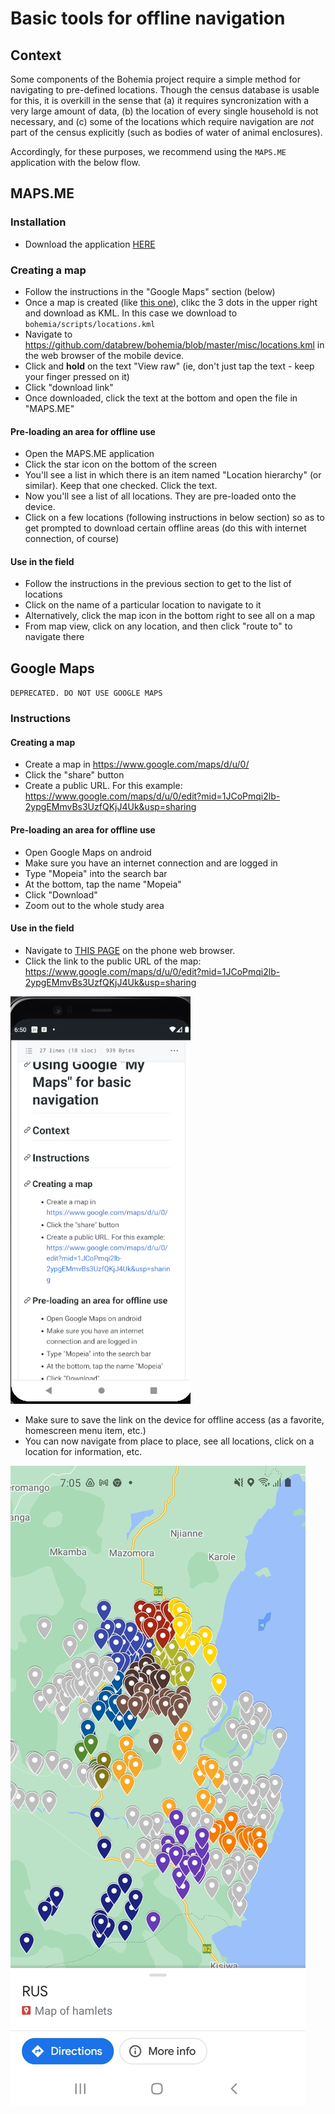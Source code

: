 # Basic tools for offline navigation

## Context

Some components of the Bohemia project require a simple method for navigating to pre-defined locations. Though the census database is usable for this, it is overkill in the sense that (a) it requires syncronization with a very large amount of data, (b) the location of every single household is not necessary, and (c) some of the locations which require navigation are _not_ part of the census explicitly (such as bodies of water of animal enclosures).

Accordingly, for these purposes, we recommend using the `MAPS.ME` application with the below flow.

## MAPS.ME

### Installation

- Download the application [HERE](https://play.google.com/store/apps/details?id=com.mapswithme.maps.pro&hl=en&gl=US)

### Creating a map

- Follow the instructions in the "Google Maps" section (below)
- Once a map is created (like [this one](https://www.google.com/maps/d/u/0/edit?mid=1JCoPmqi2lb-2ypgEMmvBs3UzfQKjJ4Uk)), clikc the 3 dots in the upper right and download as KML. In this case we download to `bohemia/scripts/locations.kml`
- Navigate to https://github.com/databrew/bohemia/blob/master/misc/locations.kml in the web browser of the mobile device.
- Click and **hold** on the text "View raw" (ie, don't just tap the text - keep your finger pressed on it)
- Click "download link"
- Once downloaded, click the text at the bottom and open the file in "MAPS.ME"

#### Pre-loading an area for offline use

- Open the MAPS.ME application
- Click the star icon on the bottom of the screen  
- You'll see a list in which there is an item named "Location hierarchy" (or similar). Keep that one checked. Click the text.
- Now you'll see a list of all locations. They are pre-loaded onto the device.
- Click on a few locations (following instructions in below section) so as to get prompted to download certain offline areas (do this with internet connection, of course)

#### Use in the field

- Follow the instructions in the previous section to get to the list of locations
- Click on the name of a particular location to navigate to it
- Alternatively, click the map icon in the bottom right to see all on a map
- From map view, click on any location, and then click "route to" to navigate there


## Google Maps

`DEPRECATED. DO NOT USE GOOGLE MAPS`

### Instructions

#### Creating a map

- Create a map in https://www.google.com/maps/d/u/0/
- Click the "share" button
- Create a public URL. For this example: https://www.google.com/maps/d/u/0/edit?mid=1JCoPmqi2lb-2ypgEMmvBs3UzfQKjJ4Uk&usp=sharing

#### Pre-loading an area for offline use

- Open Google Maps on android
- Make sure you have an internet connection and are logged in
- Type "Mopeia" into the search bar
- At the bottom, tap the name "Mopeia"
- Click "Download"
- Zoom out to the whole study area



#### Use in the field

- Navigate to [THIS PAGE](https://github.com/databrew/bohemia/blob/master/guides/guide_google_maps.md) on the phone web browser.
- Click the link to the public URL of the map: https://www.google.com/maps/d/u/0/edit?mid=1JCoPmqi2lb-2ypgEMmvBs3UzfQKjJ4Uk&usp=sharing

![](img/google/2.png)


- Make sure to save the link on the device for offline access (as a favorite, homescreen menu item, etc.)
- You can now navigate from place to place, see all locations, click on a location for information, etc.


![](img/google/1.jpg)
